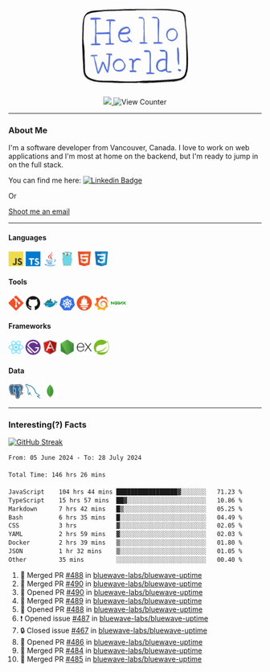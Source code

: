 <div align="center">
    <img src="./img/hello_world.webp" height="200px" width="">
    <div>
        <a href="https://www.linkedin.com/in/ajhollid">
            <img src="https://img.shields.io/badge/LinkedIn-blue"/>
        </a>
        <img src="https://komarev.com/ghpvc/?username=ajhollid&color=yellow" alt="View Counter">
    </div>
</div>

---

### About Me

I'm a software developer from Vancouver, Canada. I love to work on web applications and I'm most at home on the backend, but I'm ready to jump in on the full stack.

You can find me here: [![Linkedin Badge](https://img.shields.io/badge/-ajhollid-blue?style=flat&logo=Linkedin&logoColor=white)](https://www.linkedin.com/in/ajhollid)

Or

[Shoot me an email](mailto:ajhollid@gmail.com)

---

#### Languages

<div>
    <img src="./img/devicons/javascript-original.svg" width=30 height=30 alt="JavaScript">
    <img src="/img/devicons/typescript-original.svg" width=30 height=30 alt="TypeScript">
    <img src="./img/devicons/java-original.svg" width=30 height=30 alt="Java">
    <img src="./img/devicons/go-original.svg" width=30 height=30 alt="Golang">
    <img src="./img/devicons/html5-original.svg" width=30 height=30 alt="HTML 5">
    <img src="./img/devicons/css3-original.svg" width=30 height=30 alt="CSS 3">
</div>

#### Tools

<div>
    <img src="./img/devicons/git-original.svg" width=30 height=30 alt="Git">
    <img src="./img/devicons/github-original.svg" width=30 height=30 alt="Github">
    <img src="./img/devicons/docker-original.svg" width=30 
    height=30 alt="Docker">
    <img src="./img/devicons/kubernetes-original.svg" width=30 height=30 alt="K8">
    <img src="./img/devicons/prometheus-original.svg" width=30 height=30 alt="Prometheus">
    <img src="./img/devicons/grafana-original.svg" width=30 height=30 alt="Grafana">
    <img src="./img/devicons/nginx-original.svg" width=30 height=30 alt="Nginx">
</div>

#### Frameworks

<div>
    <img src="./img/devicons/react-original.svg" width=30 height=30 alt="React">
    <img src="./img/devicons/gatsby-original.svg" width=30 height=30 alt="Gatsby">
    <img src="./img/devicons/angularjs-original.svg" width=30 height=30 alt="AngularJS">
    <img src="./img/devicons/nodejs-original.svg" width=30 height=30 alt="NodeJS">
    <img src="./img/devicons/express-original.svg" width=30 height=30 alt="Express">
    <img src="./img/devicons/spring-original.svg" width=30 height=30 alt="Spring">
</div>

#### Data

<div>
    <img src="./img/devicons/postgresql-original.svg" width=30 height=30 alt="Postgresql">
    <img src="./img/devicons/mysql-original.svg" width=30 height=30 alt="Mysql">
    <img src="./img/devicons/mongodb-original.svg" width=30 height=30 alt="MongoDB">
</div>

---

### Interesting(?) Facts

[![GitHub Streak](http://github-readme-streak-stats.herokuapp.com?user=ajhollid)](https://git.io/streak-stats)

 <!--START_SECTION:waka-->

```txt
From: 05 June 2024 - To: 28 July 2024

Total Time: 146 hrs 26 mins

JavaScript    104 hrs 44 mins █████████████████▓░░░░░░░   71.23 %
TypeScript    15 hrs 57 mins  ██▓░░░░░░░░░░░░░░░░░░░░░░   10.86 %
Markdown      7 hrs 42 mins   █▒░░░░░░░░░░░░░░░░░░░░░░░   05.25 %
Bash          6 hrs 35 mins   █░░░░░░░░░░░░░░░░░░░░░░░░   04.49 %
CSS           3 hrs           ▓░░░░░░░░░░░░░░░░░░░░░░░░   02.05 %
YAML          2 hrs 59 mins   ▓░░░░░░░░░░░░░░░░░░░░░░░░   02.03 %
Docker        2 hrs 39 mins   ▒░░░░░░░░░░░░░░░░░░░░░░░░   01.80 %
JSON          1 hr 32 mins    ▒░░░░░░░░░░░░░░░░░░░░░░░░   01.05 %
Other         35 mins         ░░░░░░░░░░░░░░░░░░░░░░░░░   00.40 %
```

<!--END_SECTION:waka-->


<!--START_SECTION:activity-->
1. 🎉 Merged PR [#488](https://github.com/bluewave-labs/bluewave-uptime/pull/488) in [bluewave-labs/bluewave-uptime](https://github.com/bluewave-labs/bluewave-uptime)
2. 🎉 Merged PR [#490](https://github.com/bluewave-labs/bluewave-uptime/pull/490) in [bluewave-labs/bluewave-uptime](https://github.com/bluewave-labs/bluewave-uptime)
3. 💪 Opened PR [#490](https://github.com/bluewave-labs/bluewave-uptime/pull/490) in [bluewave-labs/bluewave-uptime](https://github.com/bluewave-labs/bluewave-uptime)
4. 🎉 Merged PR [#489](https://github.com/bluewave-labs/bluewave-uptime/pull/489) in [bluewave-labs/bluewave-uptime](https://github.com/bluewave-labs/bluewave-uptime)
5. 💪 Opened PR [#488](https://github.com/bluewave-labs/bluewave-uptime/pull/488) in [bluewave-labs/bluewave-uptime](https://github.com/bluewave-labs/bluewave-uptime)
6. ❗ Opened issue [#487](https://github.com/bluewave-labs/bluewave-uptime/issues/487) in [bluewave-labs/bluewave-uptime](https://github.com/bluewave-labs/bluewave-uptime)
7. 🔒 Closed issue [#467](https://github.com/bluewave-labs/bluewave-uptime/issues/467) in [bluewave-labs/bluewave-uptime](https://github.com/bluewave-labs/bluewave-uptime)
8. 💪 Opened PR [#486](https://github.com/bluewave-labs/bluewave-uptime/pull/486) in [bluewave-labs/bluewave-uptime](https://github.com/bluewave-labs/bluewave-uptime)
9. 🎉 Merged PR [#484](https://github.com/bluewave-labs/bluewave-uptime/pull/484) in [bluewave-labs/bluewave-uptime](https://github.com/bluewave-labs/bluewave-uptime)
10. 🎉 Merged PR [#485](https://github.com/bluewave-labs/bluewave-uptime/pull/485) in [bluewave-labs/bluewave-uptime](https://github.com/bluewave-labs/bluewave-uptime)
<!--END_SECTION:activity-->
